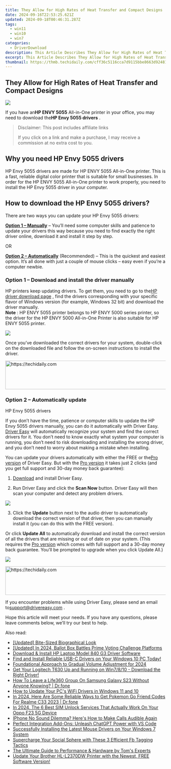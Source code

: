 ```yaml
---
title: They Allow for High Rates of Heat Transfer and Compact Designs
date: 2024-09-16T22:53:25.621Z
updated: 2024-09-18T00:46:31.287Z
tags:
  - win11
  - win10
  - win7
categories:
  - DriverDownload
description: This Article Describes They Allow for High Rates of Heat Transfer and Compact Designs
excerpt: This Article Describes They Allow for High Rates of Heat Transfer and Compact Designs
thumbnail: https://thmb.techidaily.com/cff36c5116cca7d9115bbe8663d924812ff9d18b2e8fcb962fecc68f906b1369.jpg
---
```


## They Allow for High Rates of Heat Transfer and Compact Designs

![](https://images.drivereasy.com/wp-content/uploads/2019/06/81zJ6O8wPxL._SL1500_-1024x576.jpg)

 If you have an**HP ENVY 5055** All-in-One printer in your office, you may need to download the**HP Envy 5055 drivers** .

>  Disclaimer: This post includes affiliate links
>
>  If you click on a link and make a purchase, I may receive a commission at no extra cost to you.
>

## Why you need HP Envy 5055 drivers

 HP Envy 5055 drivers are made for HP ENVY 5055 All-in-One printer. This is a fast, reliable digital color printer that is suitable for small businesses. In order for the HP ENVY 5055 All-in-One printer to work properly, you need to install the HP Envy 5055 driver in your computer.

## How to download the HP Envy 5055 drivers?

There are two ways you can update your HP Envy 5055 drivers:

**[Option 1 – Manually](https://tools.techidaily.com/drivereasy/download/)**  – You’ll need some computer skills and patience to update your drivers this way because you need to find exactly the right driver online, download it and install it step by step.

OR

**[Option 2 – Automatically](https://tools.techidaily.com/drivereasy/download/)**  (Recommended) – This is the quickest and easiest option. It’s all done with just a couple of mouse clicks – easy even if you’re a computer newbie.

### Option 1 – Download and install the driver manually

 HP printers keep updating drivers. To get them, you need to go to the[HP driver download page](https://support.hp.com/us-en/drivers/selfservice/hp-envy-5000-all-in-one-printer-series/14095644/model/14095768) , find the drivers corresponding with your specific flavor of Windows version (for example, Windows 32 bit) and download the driver manually.  
**Note** : HP ENVY 5055 printer belongs to HP ENVY 5000 series printer, so the driver for the HP ENVY 5000 All-in-One Printer is also suitable for HP ENVY 5055 printer.

![](https://images.drivereasy.com/wp-content/uploads/2019/06/hp-1024x660.jpg)

 Once you’ve downloaded the correct drivers for your system, double-click on the downloaded file and follow the on-screen instructions to install the driver.  

<!-- affiliate ads begin -->
<a href="https://aligracehair.sjv.io/c/5597632/1934142/19272" target="_top" id="1934142">
  <img src="//a.impactradius-go.com/display-ad/19272-1934142" border="0" alt="https://techidaily.com" width="728" height="90"/>
</a>
<img height="0" width="0" src="https://aligracehair.sjv.io/i/5597632/1934142/19272" style="position:absolute;visibility:hidden;" border="0" />
<!-- affiliate ads end -->

### Option 2 – Automatically update

 HP Envy 5055 drivers

 If you don’t have the time, patience or computer skills to update the HP Envy 5055 drivers manually, you can do it automatically with Driver Easy.  
[Driver Easy](https://tools.techidaily.com/drivereasy/download/) will automatically recognize your system and find the correct drivers for it. You don’t need to know exactly what system your computer is running, you don’t need to risk downloading and installing the wrong driver, and you don’t need to worry about making a mistake when installing.

 You can update your drivers automatically with either the FREE or the[Pro version](https://tools.techidaily.com/drivereasy/download/) of Driver Easy. But with the [Pro version](https://tools.techidaily.com/drivereasy/download/) it takes just 2 clicks (and you get full support and 30-day money back guarantee):

 1) [Download](https://tools.techidaily.com/drivereasy/download/) and install Driver Easy.

 2) Run Driver Easy and click the **Scan Now** button. Driver Easy will then scan your computer and detect any problem drivers.

![](https://images.drivereasy.com/wp-content/uploads/2019/06/新.jpg)

 3) Click the **Update** button next to the audio driver to automatically download the correct version of that driver, then you can manually install it (you can do this with the FREE version).  

 Or click **Update All** to automatically download and install the correct version of all the drivers that are missing or out of date on your system. (This requires the [Pro version](https://tools.techidaily.com/drivereasy/download/) which comes with full support and a 30-day money back guarantee. You’ll be prompted to upgrade when you click Update All.)

![](https://images.drivereasy.com/wp-content/uploads/2019/06/新d.jpg)

<!-- affiliate ads begin -->
<a href="https://appsumo.8odi.net/c/5597632/2151854/7443" target="_top" id="2151854">
  <img src="//a.impactradius-go.com/display-ad/7443-2151854" border="0" alt="https://techidaily.com" width="600" height="90"/>
</a>
<img height="0" width="0" src="https://appsumo.8odi.net/i/5597632/2151854/7443" style="position:absolute;visibility:hidden;" border="0" />
<!-- affiliate ads end -->

 If you encounter problems while using Driver Easy, please send an email to[support@drivereasy.com](https://tools.techidaily.com/drivereasy/download/) .

 Hope this article will meet your needs. If you have any questions, please leave comments below, we’ll try our best to help.

<ins class="adsbygoogle"
     style="display:block"
     data-ad-format="autorelaxed"
     data-ad-client="ca-pub-7571918770474297"
     data-ad-slot="1223367746"></ins>

<ins class="adsbygoogle"
     style="display:block"
     data-ad-client="ca-pub-7571918770474297"
     data-ad-slot="8358498916"
     data-ad-format="auto"
     data-full-width-responsive="true"></ins>

<span class="atpl-alsoreadstyle">Also read:</span>
<div><ul>
<li><a href="https://vimeo-videos.techidaily.com/updated-bite-sized-biographical-look/"><u>[Updated] Bite-Sized Biographical Look</u></a></li>
<li><a href="https://screen-activity-recording.techidaily.com/updated-in-2024-ballot-box-battles-prime-voting-challenge-platforms/"><u>[Updated] In 2024, Ballot Box Battles Prime Voting Challenge Platforms</u></a></li>
<li><a href="https://hardware-updates.techidaily.com/download-and-install-hp-laptop-model-840-g3-driver-software/"><u>Download & Install HP Laptop Model 840 G3 Driver Software</u></a></li>
<li><a href="https://hardware-updates.techidaily.com/find-and-install-reliable-usb-c-drivers-on-your-windows-10-pc-today/"><u>Find and Install Reliable USB-C Drivers on Your Windows 10 PC Today!</u></a></li>
<li><a href="https://some-knowledge.techidaily.com/foundational-approach-to-gradual-volume-adjustment-for-2024/"><u>Foundational Approach to Gradual Volume Adjustment for 2024</u></a></li>
<li><a href="https://hardware-updates.techidaily.com/get-your-logitech-t630-up-and-running-on-win7810-download-the-right-driver/"><u>Get Your Logitech T630 Up and Running on Win7/8/10 - Download the Right Driver!</u></a></li>
<li><a href="https://location-social.techidaily.com/how-to-leave-a-life360-group-on-samsung-galaxy-s23-without-anyone-knowing-drfone-by-drfone-virtual-android/"><u>How To Leave a Life360 Group On Samsung Galaxy S23 Without Anyone Knowing? | Dr.fone</u></a></li>
<li><a href="https://hardware-updates.techidaily.com/how-to-update-your-pcs-wifi-drivers-in-windows-11-and-10/"><u>How to Update Your PC's WiFi Drivers in Windows 11 and 10</u></a></li>
<li><a href="https://pokemon-go-android.techidaily.com/in-2024-here-are-some-reliable-ways-to-get-pokemon-go-friend-codes-for-realme-c33-2023-drfone-by-drfone-virtual-android/"><u>In 2024, Here Are Some Reliable Ways to Get Pokemon Go Friend Codes For Realme C33 2023 | Dr.fone</u></a></li>
<li><a href="https://sim-unlock.techidaily.com/in-2024-the-6-best-sim-unlock-services-that-actually-work-on-your-oppo-f23-5g-device-by-drfone-android/"><u>In 2024, The 6 Best SIM Unlock Services That Actually Work On Your Oppo F23 5G Device</u></a></li>
<li><a href="https://techno-recovery.techidaily.com/1722862098909-iphone-no-sound-dilemma-heres-how-to-make-calls-audible-again/"><u>IPhone No Sound Dilemma? Here's How to Make Calls Audible Again</u></a></li>
<li><a href="https://tech-haven.techidaily.com/perfect-integration-add-ons-unleash-chatgpt-power-with-vs-code/"><u>Perfect Integration Add-Ons: Unleash ChatGPT Power with VS Code</u></a></li>
<li><a href="https://hardware-updates.techidaily.com/successfully-installing-the-latest-mouse-drivers-on-your-windows-7-system/"><u>Successfully Installing the Latest Mouse Drivers on Your Windows 7 System</u></a></li>
<li><a href="https://facebook.techidaily.com/supercharge-your-social-sphere-with-these-3-efficient-fb-tagging-tactics/"><u>Supercharge Your Social Sphere with These 3 Efficient Fb Tagging Tactics</u></a></li>
<li><a href="https://hardware-updates.techidaily.com/the-ultimate-guide-to-performance-and-hardware-by-toms-experts/"><u>The Ultimate Guide to Performance & Hardware by Tom's Experts</u></a></li>
<li><a href="https://hardware-updates.techidaily.com/1722969953856-update-your-brother-hl-l2370dw-printer-with-the-newest-free-software-version/"><u>Update Your Brother HL-L2370DW Printer with the Newest, FREE Software Version!</u></a></li>
</ul></div>

